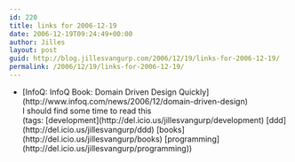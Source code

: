 ```yaml
---
id: 220
title: links for 2006-12-19
date: 2006-12-19T09:24:49+00:00
author: Jilles
layout: post
guid: http://blog.jillesvangurp.com/2006/12/19/links-for-2006-12-19/
permalink: /2006/12/19/links-for-2006-12-19/
---
```

<ul class="delicious">
	<li>
		<div class="delicious-link">[InfoQ: InfoQ Book: Domain Driven Design Quickly](http://www.infoq.com/news/2006/12/domain-driven-design)</div>
		<div class="delicious-extended">I should find some time to read this</div>
		<div class="delicious-tags">(tags: [development](http://del.icio.us/jillesvangurp/development) [ddd](http://del.icio.us/jillesvangurp/ddd) [books](http://del.icio.us/jillesvangurp/books) [programming](http://del.icio.us/jillesvangurp/programming))</div>
	</li>
</ul>
